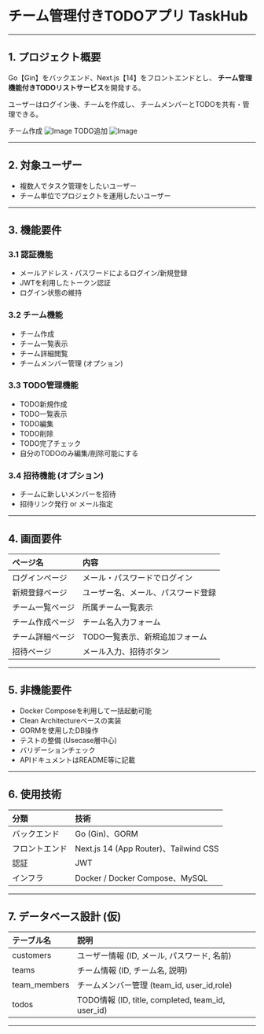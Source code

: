 # チーム管理付きTODOアプリ TaskHub

---

## 1. プロジェクト概要

Go【Gin】をバックエンド、Next.js【14】をフロントエンドとし、
**チーム管理機能付きTODOリストサービス**を開発する。

ユーザーはログイン後、チームを作成し、
チームメンバーとTODOを共有・管理できる。

チーム作成
![Image](https://github.com/user-attachments/assets/0d2322ec-df2d-4f2f-8f8b-b651e294d18f)
TODO追加
![Image](https://github.com/user-attachments/assets/5cfffa56-9be2-4349-9277-1231dcc1206e)

---

## 2. 対象ユーザー

- 複数人でタスク管理をしたいユーザー
- チーム単位でプロジェクトを運用したいユーザー

---

## 3. 機能要件

### 3.1 認証機能

- メールアドレス・パスワードによるログイン/新規登録
- JWTを利用したトークン認証
- ログイン状態の維持

### 3.2 チーム機能

- チーム作成
- チーム一覧表示
- チーム詳細閲覧
- チームメンバー管理 (オプション)

### 3.3 TODO管理機能

- TODO新規作成
- TODO一覧表示
- TODO編集
- TODO削除
- TODO完了チェック
- 自分のTODOのみ編集/削除可能にする

### 3.4 招待機能 (オプション)

- チームに新しいメンバーを招待
- 招待リンク発行 or メール指定

---

## 4. 画面要件

| ページ名 | 内容 |
|:--|:--|
| ログインページ | メール・パスワードでログイン |
| 新規登録ページ | ユーザー名、メール、パスワード登録 |
| チーム一覧ページ | 所属チーム一覧表示 |
| チーム作成ページ | チーム名入力フォーム |
| チーム詳細ページ | TODO一覧表示、新規追加フォーム |
| 招待ページ | メール入力、招待ボタン |

---

## 5. 非機能要件

- Docker Composeを利用して一括起動可能
- Clean Architectureベースの実装
- GORMを使用したDB操作
- テストの整備 (Usecase層中心)
- バリデーションチェック
- APIドキュメントはREADME等に記載

---

## 6. 使用技術

| 分類 | 技術 |
|:--|:--|
| バックエンド | Go (Gin)、GORM |
| フロントエンド | Next.js 14 (App Router)、Tailwind CSS |
| 認証 | JWT |
| インフラ | Docker / Docker Compose、MySQL |

---

## 7. データベース設計 (仮)

| テーブル名 | 説明 |
|:--|:--|
| customers | ユーザー情報 (ID, メール, パスワード, 名前) |
| teams | チーム情報 (ID, チーム名, 説明) |
| team_members | チームメンバー管理 (team_id, user_id,role) |
| todos | TODO情報 (ID, title, completed, team_id, user_id) |

---